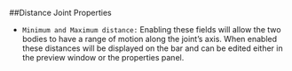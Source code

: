 ##Distance Joint Properties

- `Minimum and Maximum distance:` Enabling these fields will allow the two bodies to have a range of motion along the joint’s axis.  When enabled these distances will be displayed on the bar and can be edited either in the preview window or the properties panel.